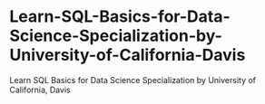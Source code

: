 # Learn-SQL-Basics-for-Data-Science-Specialization-by-University-of-California-Davis
Learn SQL Basics for Data Science Specialization by University of California, Davis
